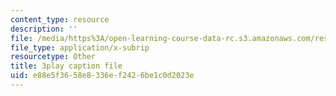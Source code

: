 ```yaml
---
content_type: resource
description: ''
file: /media/https%3A/open-learning-course-data-rc.s3.amazonaws.com/res-6-012-introduction-to-probability-spring-2018/e88e5f3658e8336ef2426be1c0d2023e_rFUb1nvh3CQ.srt
file_type: application/x-subrip
resourcetype: Other
title: 3play caption file
uid: e88e5f36-58e8-336e-f242-6be1c0d2023e
---
```

